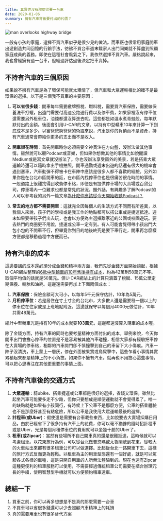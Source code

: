 ```yaml
---
title: 其實你沒有那麼需要一台車
date: 2020-01-06
summary: 擁有汽車背後要付出的代價？
---
```


![man overlooks highway bridge](~@assets/20200106/man-overlooks-highway-bridge.jpg)

一般有小孩的家庭，選擇不買汽車似乎是很少見的做法。而車廠也很常用家庭開車出遊創造共同回憶的行銷手法，彷彿不買台車週末載家人出門同樂就不算盡到照顧家庭成員的義務。即使在這種社會風氣之下，我依然選擇不買汽車。嚴格說起來，我也曾經擁有過一台車，但經過評估過後決定把車賣掉。

## 不持有汽車的三個原因

如果說不擁有汽車是為了環保可能就太矯情了，但汽車和大眾運輸相比的確不是最環保的選擇。以下是三個我不買車的主要原因：

1. **可以省很多錢**：開車每年需要繳牌照稅、燃料稅，需要買汽車保險，需要做保養洗車打蠟，出遠門需要付高速公路通行費以及停車費，如果家裡沒有停車位還需要另外租車位，油錢都還沒算進去呢。這些都是如溫水煮青蛙般，每年默默付出的金額。後面會引用U-CAR的文章，以持有中型轎車10年來計算一下到底成本是多少。以富爸爸窮爸爸的術語來說，汽車是你的負債而不是資產，持有汽車通常會帶給你更多的支出而不是收入。

2. **開車很花時間**：首先開車時你必須需要全神貫注在方向盤，沒辦法做其他事情。雖然說可以聽Podcast或音樂，但如果你想做其他的事情比如說閱讀Medium或是寫文章就沒辦法了。你也沒辦法享受窗外的美景，若是搭乘大眾運輸時還可以隨時拿出手機拍照。開車通勤或週末出遊的話還有很大的機率會遇到塞車，汽車動彈不得被卡在車陣中應該是很多人都不喜歡的經驗。另外如果你是在台北市區開車的話，在市區內找停車位也是很痛苦很花時間的事情。一般道路上很難找得到收費停車格，即便是有提供停車場的大賣場或百貨公司，停車場內一位難求也都是常見的狀況。題外話，有興趣多了解Podcast的人可以參考我的另外一篇文章[為什麼你應該從今天開始收聽Podcast？](https://weilincheng.com/2020/01/05/why-podcast/)

3. **常去的地方都不需要開車**：這就完全因每個人的生活方式不同而有所差異，以我個人來說，孩子們的學校或是我工作的地點都可以搭公車或是捷運抵達。週末如果要帶孩子們出去玩，也會以方便為主選擇離家近的公園或校園遊玩。要去熱門的商圈更不用說，捷運或公車一定有到。有人可能會覺得帶小孩出門大包小包的不開車不行，但畢竟你到目的地後終究是要下車行走，開車再怎麼樣方便都是移動過程中方便而已。

## 持有汽車的成本

這邊要講的成本還必須分成金錢和精神兩方面，我們先從金錢方面開始談起，根據U-CAR網站整理的[6款中型轎車的10年售後持有成本](https://roadtest.u-car.com.tw/article/34049/[%e9%9b%86%e9%ab%94%e8%a9%95%e6%af%94]%e4%b8%ad%e5%9e%8b%e8%bd%8e%e8%bb%8a%e5%93%aa%e4%b8%80%e8%bc%9b%e6%9c%80%e9%81%a9%e5%90%88%e4%bd%a0%ef%bc%9f%e2%94%80%e6%8c%81%e6%9c%89%e6%88%90%e6%9c%ac%e7%af%87)，約為42萬到58萬元不等。取個平均值的話就是50萬元。但U-CAR網站上的計算只涵蓋了稅賦、15萬公里定期保養、輪胎和油耗。這邊還需要再加上下面兩個成本：

1. **汽車保險**：保險金額可大可小，以每年5千元保守估計，10年為5萬元。
2. **月租停車位**：若是居住在寸土寸金的台北市，大多數人還是需要租一個以上的停車位在住家或是上班地點附近，這邊就保守以每個月4000元做估計，10年共需48萬元。

總計中型轎車光是持有10年的成本就要**103萬元**，這邊都還沒算入購車的成本喔。

除了金錢方面，持有汽車的同時也要考量精神方面付出的成本。舉例來說，今天你開車出門會擔心停車的位置是不是容易被其他汽車碰撞，相信大家都有經驗把車停在大賣場的停車格，相鄰的汽車開門卻不慎撞擊到自己的車留下大小傷痕。汽車一陣子沒清洗，車上蒙上一層灰，停在外面被果實或鳥屎擊中，這些乍看小事情其實累積起來都是精神上的不小負擔。如果你不擁有汽車，就再也不用擔心這些事情，可以把心思專注在其他更重要的事情上面。

## 不持有汽車後的交通方式

1. **大眾運輸**：騎ubike、搭乘捷運或公車都是很好的選擇，省錢又環保。雖然比起坐汽車可能要多走不少路，但你只要想成是順便運動就不會覺得累了。唯一的缺點就是如果有小孩同行，有時候上下公車不是那麼方便，公車的搭乘體驗也不是那麼好甚至有點危險，所以公車是我使用大眾運輸最後的選擇。
2. **計程車(或Uber)**：假使還是需要有台車載些東西，比如說要去大賣場採購日用品，由於已經省下了很多持有汽車上的花費，你可以毫不猶豫的隨時招計程車或是Uber，光是每個月租停車位的費用就可以坐幾十趟的Uber了。
3. **租車(或Zipcar)**：當然有些場所不自己開車真的還是很難抵達，這時候就可以考慮租車。以花東旅行為例，可以從台北做普悠瑪或太魯閣號到花東，從較大的火車站出來都有很多租車公司可以做選擇。比起從台北一路開車下去，這樣的旅行方式反而更為輕鬆。以租車為主的用車型態還有一個好處，就是可以駕駛各式各樣的車種，這是只開自用車的人所無法體驗到的。現在也還有Zipcar這種更便利的租車服務可以使用，不需要經過傳統租車公司需要在櫃台辦理冗長的手續，使用智慧型手機就可以方便預約租車還車。

## 總結一下
1. 買車之前，你可以再多想想是不是真的那麼需要一台車
2. 不買車可以省很多錢還可以少去照顧汽車精神上的耗損
3. 真的需要用車也有很多替代方案